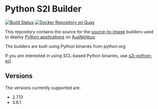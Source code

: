 # Python S2I Builder

[![Build Status](https://travis-ci.org/ausnimbus/s2i-python.svg?branch=master)](https://travis-ci.org/ausnimbus/s2i-python)
[![Docker Repository on Quay](https://quay.io/repository/ausnimbus/s2i-python/status "Docker Repository on Quay")](https://quay.io/repository/ausnimbus/s2i-python)

This repository contains the source for the [source-to-image](https://github.com/openshift/source-to-image)
builders used to deploy [Python applications](https://www.ausnimbus.com.au/languages/python/)
on [AusNimbus](https://www.ausnimbus.com.au/).

The builders are built using Python binaries from python.org

If you are interested in using SCL-based Python binaries, use [s2i-python-scl](https://github.com/ausnimbus/s2i-python-scl)

## Versions

The versions currently supported are:

- 2.7.13
- 3.6.1
